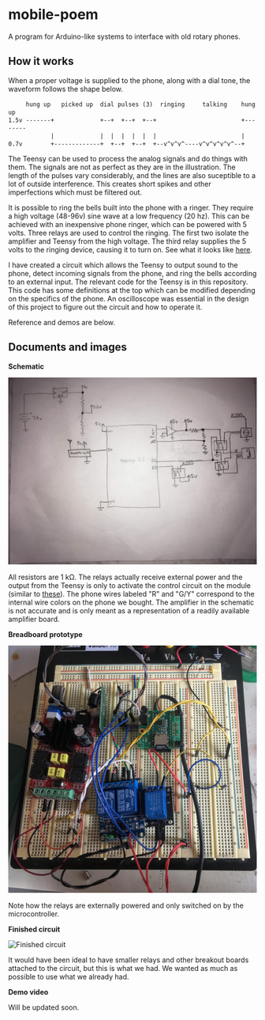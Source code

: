 # mobile-poem

A program for Arduino-like systems to interface with old rotary phones.

## How it works

When a proper voltage is supplied to the phone, along with a dial tone, the waveform follows the shape below.

```
     hung up   picked up  dial pulses (3)  ringing     talking    hung up
1.5v -------+             +--+  +--+  +--+                        +--------
            |             |  |  |  |  |  |                        |
0.7v        +-------------+  +--+  +--+  +--v^v^v^----v^v^v^v^v^--+
```

The Teensy can be used to process the analog signals and do things with them. The signals are not as perfect as they are in the illustration. The length of the pulses vary considerably, and the lines are also suceptible to a lot of outside interference. This creates short spikes and other imperfections which must be filtered out.

It is possible to ring the bells built into the phone with a ringer. They require a high voltage (48-96v) sine wave at a low frequency (20 hz). This can be achieved with an inexpensive phone ringer, which can be powered with 5 volts. Three relays are used to control the ringing. The first two isolate the amplifier and Teensy from the high voltage. The third relay supplies the 5 volts to the ringing device, causing it to turn on. See what it looks like [here](doc/ringer.jpg).

I have created a circuit which allows the Teensy to output sound to the phone, detect incoming signals from the phone, and ring the bells according to an external input. The relevant code for the Teensy is in this repository. This code has some definitions at the top which can be modified depending on the specifics of the phone. An oscilloscope was essential in the design of this project to figure out the circuit and how to operate it.

Reference and demos are below.

## Documents and images

**Schematic**

![Schematic](doc/schematic.jpg)

All resistors are 1 kΩ. The relays actually receive external power and the output from the Teensy is only to activate the control circuit on the module (similar to [these](https://www.amazon.com/Tolako-Arduino-Indicator-Channel-Official/dp/B00VRUAHLE/)). The phone wires labeled "R" and "G/Y" correspond to the internal wire colors on the phone we bought. The amplifier in the schematic is not accurate and is only meant as a representation of a readily available amplifier board.

**Breadboard prototype**

![Breadboard](doc/breadboard.jpg)

Note how the relays are externally powered and only switched on by the microcontroller.

**Finished circuit**

![Finished circuit](doc/soldered.jpg)

It would have been ideal to have smaller relays and other breakout boards attached to the circuit, but this is what we had. We wanted as much as possible to use what we already had.

**Demo video**

Will be updated soon.